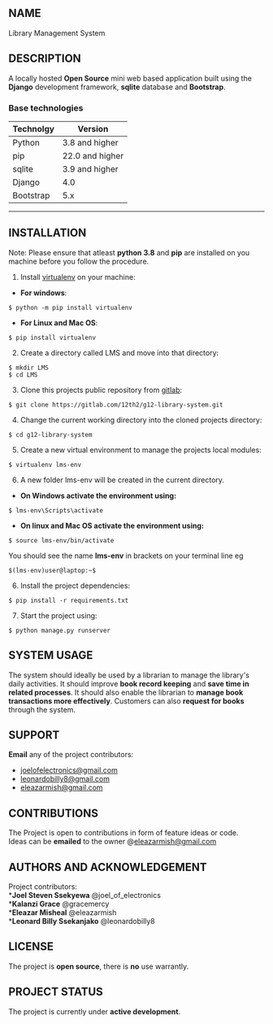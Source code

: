 ## NAME
Library Management System

## DESCRIPTION
A locally hosted **Open Source** mini web based application built using the **Django** development framework, **sqlite** database and **Bootstrap**.

### Base technologies
|Technolgy     | Version         |
|------------- | -------------   |
|Python        | 3.8 and higher  |
|pip           | 22.0 and higher |
|sqlite        | 3.9 and higher  |
|Django        | 4.0             |
|Bootstrap     | 5.x             |

- - - -

## INSTALLATION
Note: Please ensure that atleast **python 3.8** and **pip** are installed on you machine before you follow the procedure. 

1. Install [virtualenv](https://docs.python.org) on your machine:
* __For windows__:  
```
$ python -m pip install virtualenv
```
* __For Linux and Mac OS__:  
```
$ pip install virtualenv 
```
2. Create a directory called LMS and move into that directory:   
```
$ mkdir LMS
$ cd LMS
```

3. Clone this projects public repository from [gitlab](https://gitlab.com):  
```
$ git clone https://gitlab.com/12th2/g12-library-system.git
```

4. Change the current working directory into the cloned projects directory:  
```
$ cd g12-library-system
```

5. Create a new virtual environment to manage the projects local modules:  
```
$ virtualenv lms-env
```

6. A new folder lms-env will be created in the current directory.  
* __On Windows activate the environment using:__   
```
$ lms-env\Scripts\activate
```

* __On linux and Mac OS activate the environment using:__   
```
$ source lms-env/bin/activate  
```

You should see the name __lms-env__ in brackets on your terminal line eg    
```
$(lms-env)user@laptop:~$
```

6. Install the project dependencies:  
```
$ pip install -r requirements.txt
```

7. Start the project using:    
```
$ python manage.py runserver
```

## SYSTEM USAGE
The system should ideally be used by a librarian to manage the library's daily activities. It should improve __book record keeping__ and __save time in related processes__. It should also enable the librarian to __manage book transactions more effectively__. 
Customers can also __request for books__ through the system.

## SUPPORT
__Email__ any of the project contributors:
* joelofelectronics@gmail.com
* leonardobilly8@gmail.com
* eleazarmish@gmail.com 

## CONTRIBUTIONS
The Project is open to contributions in form of feature ideas or code.   
Ideas can be __emailed__ to the owner @eleazarmish@gmail.com

## AUTHORS AND ACKNOWLEDGEMENT
Project contributors:   
*__Joel Steven Ssekyewa__ @joel_of_electronics  
*__Kalanzi Grace__ @gracemercy  
*__Eleazar Misheal__ @eleazarmish   
*__Leonard Billy Ssekanjako__ @leonardobilly8   

## LICENSE
The project is __open source__, there is __no__ use warrantly. 

## PROJECT STATUS
The project is currently under __active development__. 
